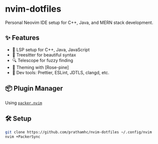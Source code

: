 # nvim-dotfiles

Personal Neovim IDE setup for C++, Java, and MERN stack development.

## ✨ Features

- 🧠 LSP setup for C++, Java, JavaScript
- 🌲 Treesitter for beautiful syntax
- 🔍 Telescope for fuzzy finding
- 🎨 Theming with [Rose-pine]
- 🧰 Dev tools: Prettier, ESLint, JDTLS, clangd, etc.

## 📦 Plugin Manager

Using [`packer.nvim`](https://github.com/wbthomason/packer.nvim)

## 🛠️ Setup

```bash
git clone https://github.com/prathamhc/nvim-dotfiles ~/.config/nvim
nvim +PackerSync


